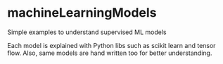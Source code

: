 # machineLearningModels
Simple examples to understand supervised ML models

Each model is explained with Python libs such as scikit learn and tensor flow. Also, same models are hand written too for better understanding.
